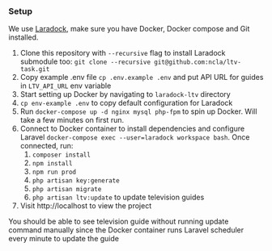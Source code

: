 ### Setup

We use [Laradock](https://laradock.io/getting-started/), make sure you have Docker, Docker compose and Git installed. 

1. Clone this repository with `--recursive` flag to install Laradock submodule too: `git clone --recursive git@github.com:ncla/ltv-task.git`
2. Copy example .env file `cp .env.example .env` and put API URL for guides in `LTV_API_URL` env variable
3. Start setting up Docker by navigating to `laradock-ltv` directory
4. `cp env-example .env` to copy default configuration for Laradock
5. Run `docker-compose up -d nginx mysql php-fpm` to spin up Docker. Will take a few minutes on first run.
6. Connect to Docker container to install dependencies and configure Laravel `docker-compose exec --user=laradock workspace bash`. Once connected, run:
    1. `composer install`
    2. `npm install`
    3. `npm run prod`
    4. `php artisan key:generate`
    5. `php artisan migrate`
    6. `php artisan ltv:update` to update television guides
7. Visit http://localhost to view the project

You should be able to see television guide without running update command manually since the Docker container runs Laravel scheduler every minute to update the guide
